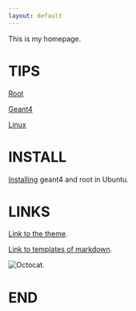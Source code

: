 ```yaml
---
layout: default
---
```


This is my homepage.


# TIPS

[Root](./contents/RootTips.html)

[Geant4](./contents/Geant4Tips.html)

[Linux](./contents/LinuxTips.html)

# INSTALL
[Installing](./contents/install.html) geant4 and root in Ubuntu.

# LINKS

[Link to the theme](https://github.com/pages-themes/architect).

[Link to templates of markdown](./contents/tempofmd.html).

![Octocat](https://github.githubassets.com/images/icons/emoji/octocat.png).

# END
